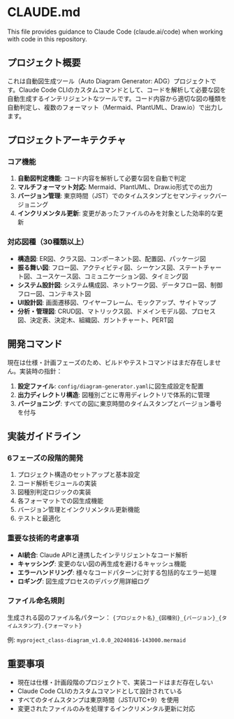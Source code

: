 # CLAUDE.md

This file provides guidance to Claude Code (claude.ai/code) when working with code in this repository.

## プロジェクト概要

これは自動図生成ツール（Auto Diagram Generator: ADG）プロジェクトです。Claude Code CLIのカスタムコマンドとして、コードを解析して必要な図を自動生成するインテリジェントなツールです。コード内容から適切な図の種類を自動判定し、複数のフォーマット（Mermaid、PlantUML、Draw.io）で出力します。

## プロジェクトアーキテクチャ

### コア機能

1. **自動図判定機能**: コード内容を解析して必要な図を自動で判定
2. **マルチフォーマット対応**: Mermaid、PlantUML、Draw.io形式での出力
3. **バージョン管理**: 東京時間（JST）でのタイムスタンプとセマンティックバージョニング
4. **インクリメンタル更新**: 変更があったファイルのみを対象とした効率的な更新

### 対応図種（30種類以上）

- **構造図**: ER図、クラス図、コンポーネント図、配置図、パッケージ図
- **振る舞い図**: フロー図、アクティビティ図、シーケンス図、ステートチャート図、ユースケース図、コミュニケーション図、タイミング図
- **システム設計図**: システム構成図、ネットワーク図、データフロー図、制御フロー図、コンテキスト図
- **UI設計図**: 画面遷移図、ワイヤーフレーム、モックアップ、サイトマップ
- **分析・管理図**: CRUD図、マトリックス図、ドメインモデル図、プロセス図、決定表、決定木、組織図、ガントチャート、PERT図

## 開発コマンド

現在は仕様・計画フェーズのため、ビルドやテストコマンドはまだ存在しません。実装時の指針：

1. **設定ファイル**: `config/diagram-generator.yaml`に図生成設定を配置
2. **出力ディレクトリ構造**: 図種別ごとに専用ディレクトリで体系的に管理
3. **バージョニング**: すべての図に東京時間のタイムスタンプとバージョン番号を付与

## 実装ガイドライン

### 6フェーズの段階的開発

1. プロジェクト構造のセットアップと基本設定
2. コード解析モジュールの実装
3. 図種別判定ロジックの実装
4. 各フォーマットでの図生成機能
5. バージョン管理とインクリメンタル更新機能
6. テストと最適化

### 重要な技術的考慮事項

- **AI統合**: Claude APIと連携したインテリジェントなコード解析
- **キャッシング**: 変更のない図の再生成を避けるキャッシュ機能
- **エラーハンドリング**: 様々なコードパターンに対する包括的なエラー処理
- **ロギング**: 図生成プロセスのデバッグ用詳細ログ

### ファイル命名規則

生成される図のファイル名パターン：
`{プロジェクト名}_{図種別}_{バージョン}_{タイムスタンプ}.{フォーマット}`

例: `myproject_class-diagram_v1.0.0_20240816-143000.mermaid`

## 重要事項

- 現在は仕様・計画段階のプロジェクトで、実装コードはまだ存在しない
- Claude Code CLIのカスタムコマンドとして設計されている
- すべてのタイムスタンプは東京時間（JST/UTC+9）を使用
- 変更されたファイルのみを処理するインクリメンタル更新に対応